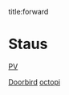title:forward
# Staus
[PV](/forward/http://192.168.178.91/)  


[Doorbird](http://192.168.178.33/bha-api/view.html) 
[octopi](http://192.168.178.23/)  

